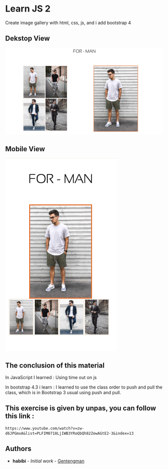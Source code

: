 # Learn JS 2

Create image gallery with html, css, js, and i add bootstrap 4 


## Dekstop View

![ScreenShot](/screenshots/screenshot-1.png)

## Mobile View

![ScreenShot](/screenshots/screenshot-2.png)

## The conclusion of this material 

In JavaScript I learned : 
Using time out on js

In bootstrap 4.3 i learn : 
I learned to use the class order to push and pull the class, which is in Bootstrap 3 usual using push and pull. 



## This exercise is given by unpas, you can follow this link  :

```
https://www.youtube.com/watch?v=zw-d6JPGmxA&list=PLFIM0718LjIWB3YRoQbQh82ZewAGtE2-3&index=13
```

## Authors

* **habibi** - *Initial work* - [Gentengman](https://github.com/habibiaboy)

